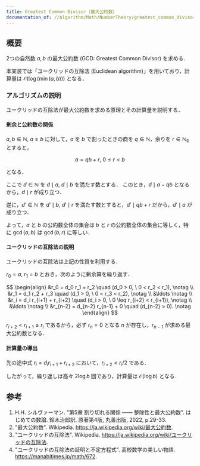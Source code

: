 ```yaml
---
title: Greatest Common Divisor（最大公約数）
documentation_of: //algorithm/Math/NumberTheory/greatest_common_divisor.hpp
---
```



## 概要

2つの自然数 $a, b$ の最大公約数 (GCD: Greatest Common Divisor) を求める．

本実装では「ユークリッドの互除法 (Euclidean algorithm)」を用いており，計算量は $\mathcal{O}(\log(\min(a,b)))$ となる．

### アルゴリズムの説明

ユークリッドの互除法が最大公約数を求める原理とその計算量を説明する．

#### 剰余と公約数の関係

$a, b \in \mathbb{N}, \ a \geq b$ に対して，$a$ を $b$ で割ったときの商を $q \in \mathbb{N}$，余りを $r \in \mathbb{N_0}$ とすると，

$$
a = qb + r, \ 0 \leq r < b
$$

となる．

ここで $d \in \mathbb{N}$ を $d \mid a, \ d \mid b$ を満たす数とする．
このとき，$d \mid a-qb$ となるから，$d \mid r$ が成り立つ．

逆に，$d' \in \mathbb{N}$ を $d' \mid b, \ d' \mid r$ を満たす数とすると，$d' \mid qb+r$ だから，$d' \mid a$ が成り立つ．

よって，$a$ と $b$ の公約数全体の集合は $b$ と $r$ の公約数全体の集合に等しく，特に $\gcd(a,b)$ は $\gcd(b,r)$ に等しい．

#### ユークリッドの互除法の説明

ユークリッドの互除法は上記の性質を利用する．

$r_0 = a, \ r_1 = b$ とおき，次のように剰余算を繰り返す．

$$
\begin{align}
&r_0 = d_0 r_1 + r_2 \quad (d_0 > 0, \ 0 < r_2 < r_1), \notag \\
&r_1 = d_1 r_2 + r_3 \quad (d_1 > 0, \ 0 < r_3 < r_2), \notag \\
&\ldots \notag \\
&r_i = d_i r_{i+1} + r_{i+2} \quad (d_i > 0, \ 0 \leq r_{i+2} < r_{i+1}), \notag \\
&\ldots \notag \\
&r_{n-2} = d_{n-2} r_{n-1} + 0 \quad (d_{n-2} > 0). \notag
\end{align}
$$

$r_{i+2} < r_{i+1} \leq r_i$ であるから，必ず $r_n = 0$ となる $n$ が存在し，$r_{n-1}$ が求める最大公約数となる．

#### 計算量の導出

先の途中式 $r_i = d_i r_{i+1} + r_{i+2}$ において，$r_{i+2} < r_i / 2$ である．

したがって，繰り返しは高々 $2 \log b$ 回であり，計算量は $\mathcal{O}(\log b)$ となる．

## 参考

1. H.H. シルヴァーマン. "第5章 割り切れる関係 —— 整除性と最大公約数". はじめての数論. 鈴木治郎訳. 原著第4版, 丸善出版, 2022, p.29-33.
1. "最大公約数". Wikipedia. <https://ja.wikipedia.org/wiki/最大公約数>.
1. "ユークリッドの互除法". Wikipedia. <https://ja.wikipedia.org/wiki/ユークリッドの互除法>.
1. "ユークリッドの互除法の証明と不定方程式". 高校数学の美しい物語. <https://manabitimes.jp/math/672>.
